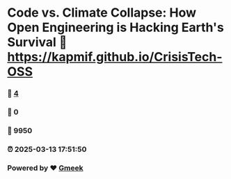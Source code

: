 # Code vs. Climate Collapse: How Open Engineering is Hacking Earth's Survival :link: https://kapmif.github.io/CrisisTech-OSS 
### :page_facing_up: [4](https://kapmif.github.io/CrisisTech-OSS/tag.html) 
### :speech_balloon: 0 
### :hibiscus: 9950 
### :alarm_clock: 2025-03-13 17:51:50 
### Powered by :heart: [Gmeek](https://github.com/Meekdai/Gmeek)
